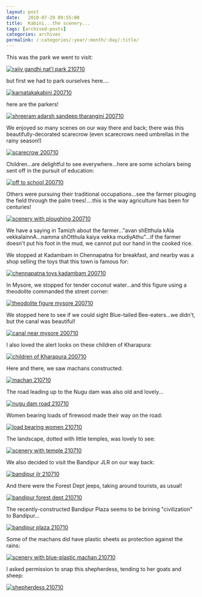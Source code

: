 ```yaml
---
layout: post
date:	2010-07-29 09:55:00
title:  Kabini...the scenery...
tags: [archived-posts]
categories: archives
permalink: /:categories/:year/:month/:day/:title/
---
```

This was the park we went to visit:


<a href="http://s835.photobucket.com/albums/zz275/dffrntpx/?action=view&current=IMG_7985.jpg" target="_blank"><img src="http://i835.photobucket.com/albums/zz275/dffrntpx/IMG_7985.jpg" border="0" alt="rajiv gandhi nat'l park 210710"></a>

<lj-cut text="scenes I saw on the trip">


but first we had to park ourselves here....

<a href="http://s835.photobucket.com/albums/zz275/dffrntpx/?action=view&current=IMG_7844.jpg" target="_blank"><img src="http://i835.photobucket.com/albums/zz275/dffrntpx/IMG_7844.jpg" border="0" alt="karnatakakabini 200710"></a>

here are the parkers!

<a href="http://s835.photobucket.com/albums/zz275/dffrntpx/?action=view&current=IMG_7824.jpg" target="_blank"><img src="http://i835.photobucket.com/albums/zz275/dffrntpx/IMG_7824.jpg" border="0" alt="shreeram adarsh sandeep tharangini 200710"></a>


We enjoyed so many scenes on our way there and back; there was this beautifully-decorated scarecrow (even scarecrows need umbrellas in the rainy season!)

<a href="http://s835.photobucket.com/albums/zz275/dffrntpx/?action=view&current=IMG_7849.jpg" target="_blank"><img src="http://i835.photobucket.com/albums/zz275/dffrntpx/IMG_7849.jpg" border="0" alt="scarecrow 200710"></a>


Children...are delightful to see everywhere...here are some scholars being sent off in the pursuit of education:

<a href="http://s835.photobucket.com/albums/zz275/dffrntpx/?action=view&current=IMG_7799.jpg" target="_blank"><img src="http://i835.photobucket.com/albums/zz275/dffrntpx/IMG_7799.jpg" border="0" alt="off to school 200710"></a>

Others were pursuing their traditional occupations...see the farmer plouging the field through the palm trees!....this is the way agriculture has been for centuries!


<a href="http://s835.photobucket.com/albums/zz275/dffrntpx/?action=view&current=IMG_7806.jpg" target="_blank"><img src="http://i835.photobucket.com/albums/zz275/dffrntpx/IMG_7806.jpg" border="0" alt="scenery with ploughing 200710"></a>

We have a saying in Tamizh about the farmer..."avan shEtthula kAla vekkalainnA...namma shOtthula kaiya vekka mudiyAthu"...if the farmer doesn't put his foot in the mud, we cannot put our hand in the cooked rice. 

We stopped at Kadambam in Chennapatna for breakfast, and nearby was a shop selling the toys that this town is famous for:

<a href="http://s835.photobucket.com/albums/zz275/dffrntpx/?action=view&current=IMG_7796.jpg" target="_blank"><img src="http://i835.photobucket.com/albums/zz275/dffrntpx/IMG_7796.jpg" border="0" alt="chennapatna toys kadambam 200710"></a>

In Mysore, we stopped for tender coconut water...and this figure using a theodolite commanded the street corner:


<a href="http://s835.photobucket.com/albums/zz275/dffrntpx/?action=view&current=IMG_7841.jpg" target="_blank"><img src="http://i835.photobucket.com/albums/zz275/dffrntpx/IMG_7841.jpg" border="0" alt="theodolite figure mysore 200710"></a>


We stopped here to see if we could sight Blue-tailed Bee-eaters...we didn't, but the canal was beautiful!

<a href="http://s835.photobucket.com/albums/zz275/dffrntpx/?action=view&current=IMG_7835.jpg" target="_blank"><img src="http://i835.photobucket.com/albums/zz275/dffrntpx/IMG_7835.jpg" border="0" alt="canal near mysore 200710"></a>

I also loved the alert looks on these children of Kharapura:


<a href="http://s835.photobucket.com/albums/zz275/dffrntpx/?action=view&current=IMG_7862-1.jpg" target="_blank"><img src="http://i835.photobucket.com/albums/zz275/dffrntpx/IMG_7862-1.jpg" border="0" alt="children of Kharapura 200710"></a>


Here and there, we saw machans constructed:

<a href="http://s835.photobucket.com/albums/zz275/dffrntpx/?action=view&current=IMG_8239.jpg" target="_blank"><img src="http://i835.photobucket.com/albums/zz275/dffrntpx/IMG_8239.jpg" border="0" alt="machan 210710"></a>



The road leading up to the Nugu dam was also old and lovely...


<a href="http://s835.photobucket.com/albums/zz275/dffrntpx/?action=view&current=IMG_8237.jpg" target="_blank"><img src="http://i835.photobucket.com/albums/zz275/dffrntpx/IMG_8237.jpg" border="0" alt="nugu dam road 210710"></a>

Women bearing loads of firewood made their way on the road:


<a href="http://s835.photobucket.com/albums/zz275/dffrntpx/?action=view&current=IMG_8230.jpg" target="_blank"><img src="http://i835.photobucket.com/albums/zz275/dffrntpx/IMG_8230.jpg" border="0" alt="load bearing women 210710"></a>

The landscape, dotted with little temples, was lovely to see:

<a href="http://s835.photobucket.com/albums/zz275/dffrntpx/?action=view&current=IMG_8218.jpg" target="_blank"><img src="http://i835.photobucket.com/albums/zz275/dffrntpx/IMG_8218.jpg" border="0" alt="scenery with temple 210710"></a>

We also decided to visit the Bandipur JLR on our way back:

<a href="http://s835.photobucket.com/albums/zz275/dffrntpx/?action=view&current=IMG_8250.jpg" target="_blank"><img src="http://i835.photobucket.com/albums/zz275/dffrntpx/IMG_8250.jpg" border="0" alt="bandipur jlr 210710"></a>


And there were the Forest Dept jeeps, taking around tourists, as usual!

<a href="http://s835.photobucket.com/albums/zz275/dffrntpx/?action=view&current=IMG_8282.jpg" target="_blank"><img src="http://i835.photobucket.com/albums/zz275/dffrntpx/IMG_8282.jpg" border="0" alt="bandipur forest dept 210710"></a>

The recently-constructed Bandipur Plaza seems to be brining 
"civilization" to Bandipur...


<a href="http://s835.photobucket.com/albums/zz275/dffrntpx/?action=view&current=IMG_8247.jpg" target="_blank"><img src="http://i835.photobucket.com/albums/zz275/dffrntpx/IMG_8247.jpg" border="0" alt="bandipur plaza 210710"></a>

Some of the machans did have plastic sheets as protection against the rains:

<a href="http://s835.photobucket.com/albums/zz275/dffrntpx/?action=view&current=IMG_8198.jpg" target="_blank"><img src="http://i835.photobucket.com/albums/zz275/dffrntpx/IMG_8198.jpg" border="0" alt="scenery with blue-plastic machan 210710"></a>

</lj-cut>

I asked permission to snap this shepherdess, tending to her goats and sheep:



<a href="http://s835.photobucket.com/albums/zz275/dffrntpx/?action=view&current=IMG_8211.jpg" target="_blank"><img src="http://i835.photobucket.com/albums/zz275/dffrntpx/IMG_8211.jpg" border="0" alt="shepherdess 210710"></a>
